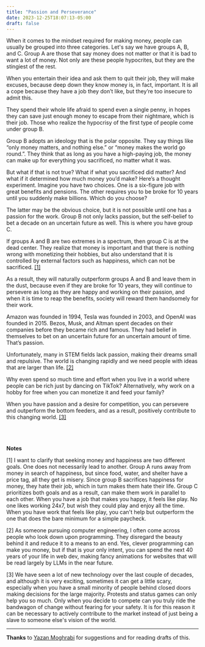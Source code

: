 ```yaml
---
title: "Passion and Perseverance"
date: 2023-12-25T18:07:13-05:00
draft: false
---
```


When it comes to the mindset required for making money, people can usually be grouped into three categories. Let's say we have groups A, B, and C. Group A are those that say money does not matter or that it is bad to want a lot of money. Not only are these people hypocrites, but they are the stingiest of the rest. 

When you entertain their idea and ask them to quit their job, they will make excuses, because deep down they know money is, in fact, important. It is all a cope because they have a job they don’t like, but they’re too insecure to admit this. 

They spend their whole life afraid to spend even a single penny, in hopes they can save just enough money to escape from their nightmare, which is their job. Those who realize the hypocrisy of the first type of people come under group B. 

Group B adopts an ideology that is the polar opposite. They say things like “only money matters, and nothing else.” or “money makes the world go round.”. They think that as long as you have a high-paying job, the money can make up for everything you sacrificed, no matter what it was. 

But what if that is not true? What if what you sacrificed did matter? And what if it determined how much money you’d make? Here’s a thought experiment. Imagine you have two choices. One is a six-figure job with great benefits and pensions. The other requires you to be broke for 10 years until you suddenly make billions. Which do you choose? 

The latter may be the obvious choice, but it is not possible until one has a passion for the work. Group B not only lacks passion, but the self-belief to bet a decade on an uncertain future as well. This is where you have group C. 

If groups A and B are two extremes in a spectrum, then group C is at the dead center. They realize that money is important and that there is nothing wrong with monetizing their hobbies, but also understand that it is controlled by external factors such as happiness, which can not be sacrificed. [[1]](#1)

As a result, they will naturally outperform groups A and B and leave them in the dust, because even if they are broke for 10 years, they will continue to persevere as long as they are happy and working on their passion, and when it is time to reap the benefits, society will reward them handsomely for their work. 

Amazon was founded in 1994, Tesla was founded in 2003, and OpenAI was founded in 2015. Bezos, Musk, and Altman spent decades on their companies before they became rich and famous. They had belief in themselves to bet on an uncertain future for an uncertain amount of time. That’s passion. 

Unfortunately, many in STEM fields lack passion, making their dreams small and repulsive. The world is changing rapidly and we need people with ideas that are larger than life. [[2]](#[2])

Why even spend so much time and effort when you live in a world where people can be rich just by dancing on TikTok? Alternatively, why work on a hobby for free when you can monetize it and feed your family? 

When you have passion and a desire for competition, you can persevere and outperform the bottom feeders, and as a result, positively contribute to this changing world. [[3]](#[3])

\
\
\
**Notes**

[1] I want to clarify that seeking money and happiness are two different goals. One does not necessarily lead to another. Group A runs away from money in search of happiness, but since food, water, and shelter have a price tag, all they get is misery. Since group B sacrifices happiness for money, they hate their job, which in turn makes them hate their life. Group C prioritizes both goals and as a result, can make them work in parallel to each other. When you have a job that makes you happy, it feels like play. No one likes working 24x7, but wish they could play and enjoy all the time. When you have work that feels like play, you can't help but outperform the one that does the bare minimum for a simple paycheck.

[2] As someone pursuing computer engineering, I often come across people who look down upon programming. They disregard the beauty behind it and reduce it to a means to an end. Yes, clever programming can make you money, but if that is your only intent, you can spend the next 40 years of your life in web dev, making fancy animations for websites that will be read largely by LLMs in the near future.

[3] We have seen a lot of new technology over the last couple of decades, and although it is very exciting, sometimes it can get a little scary, especially when you have a small minority of people behind closed doors making decisions for the large majority. Protests and status games can only help you so much. Only when you decide to compete can you truly ride the bandwagon of change without fearing for your safety. It is for this reason it can be necessary to actively contribute to the market instead of just being a slave to someone else's vision of the world.

---

**Thanks** to [Yazan Moghrabi](https://www.instagram.com/yazan__moghrabi/) for suggestions and for reading drafts of this.